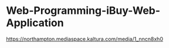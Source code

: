 # Web-Programming-iBuy-Web-Application

https://northampton.mediaspace.kaltura.com/media/1_nncn8xh0
